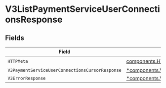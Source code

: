 # V3ListPaymentServiceUserConnectionsResponse


## Fields

| Field                                                                                                                                 | Type                                                                                                                                  | Required                                                                                                                              | Description                                                                                                                           |
| ------------------------------------------------------------------------------------------------------------------------------------- | ------------------------------------------------------------------------------------------------------------------------------------- | ------------------------------------------------------------------------------------------------------------------------------------- | ------------------------------------------------------------------------------------------------------------------------------------- |
| `HTTPMeta`                                                                                                                            | [components.HTTPMetadata](../../models/components/httpmetadata.md)                                                                    | :heavy_check_mark:                                                                                                                    | N/A                                                                                                                                   |
| `V3PaymentServiceUserConnectionsCursorResponse`                                                                                       | [*components.V3PaymentServiceUserConnectionsCursorResponse](../../models/components/v3paymentserviceuserconnectionscursorresponse.md) | :heavy_minus_sign:                                                                                                                    | OK                                                                                                                                    |
| `V3ErrorResponse`                                                                                                                     | [*components.V3ErrorResponse](../../models/components/v3errorresponse.md)                                                             | :heavy_minus_sign:                                                                                                                    | Error                                                                                                                                 |